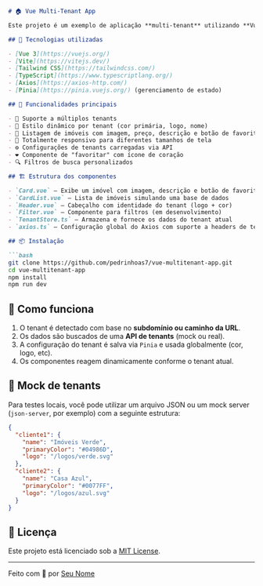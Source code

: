 

```markdown
# 🏠 Vue Multi-Tenant App

Este projeto é um exemplo de aplicação **multi-tenant** utilizando **Vue 3**, **Vite**, **Tailwind CSS** e **Axios**. Ele demonstra como criar uma estrutura escalável para múltiplos clientes, cada um com sua própria identidade visual e configuração.

## 🚀 Tecnologias utilizadas

- [Vue 3](https://vuejs.org/)
- [Vite](https://vitejs.dev/)
- [Tailwind CSS](https://tailwindcss.com/)
- [TypeScript](https://www.typescriptlang.org/)
- [Axios](https://axios-http.com/)
- [Pinia](https://pinia.vuejs.org/) (gerenciamento de estado)

## 🧠 Funcionalidades principais

- 🔑 Suporte a múltiplos tenants
- 🎨 Estilo dinâmico por tenant (cor primária, logo, nome)
- 💬 Listagem de imóveis com imagem, preço, descrição e botão de favorito
- 📱 Totalmente responsivo para diferentes tamanhos de tela
- ⚙️ Configurações de tenants carregadas via API
- ❤️ Componente de "favoritar" com ícone de coração
- 🔍 Filtros de busca personalizados

## 🏗️ Estrutura dos componentes

- `Card.vue` – Exibe um imóvel com imagem, descrição e botão de favorito
- `CardList.vue` – Lista de imóveis simulando uma base de dados
- `Header.vue` – Cabeçalho com identidade do tenant (logo + cor)
- `Filter.vue` – Componente para filtros (em desenvolvimento)
- `TenantStore.ts` – Armazena e fornece os dados do tenant atual
- `axios.ts` – Configuração global do Axios com suporte a headers de tenant

## 📦 Instalação

```bash
git clone https://github.com/pedrinhoas7/vue-multitenant-app.git
cd vue-multitenant-app
npm install
npm run dev
```

## 🏁 Como funciona

1. O tenant é detectado com base no **subdomínio ou caminho da URL**.
2. Os dados são buscados de uma **API de tenants** (mock ou real).
3. A configuração do tenant é salva via `Pinia` e usada globalmente (cor, logo, etc).
4. Os componentes reagem dinamicamente conforme o tenant atual.

## 🧪 Mock de tenants

Para testes locais, você pode utilizar um arquivo JSON ou um mock server (`json-server`, por exemplo) com a seguinte estrutura:

```json
{
  "cliente1": {
    "name": "Imóveis Verde",
    "primaryColor": "#04986D",
    "logo": "/logos/verde.svg"
  },
  "cliente2": {
    "name": "Casa Azul",
    "primaryColor": "#0077FF",
    "logo": "/logos/azul.svg"
  }
}
```

## 📝 Licença

Este projeto está licenciado sob a [MIT License](LICENSE).

---

Feito com 💚 por [Seu Nome](https://github.com/pedrinhoas7)
```

